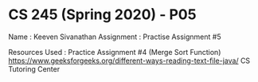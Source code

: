 # CS 245 (Spring 2020) - P05

Name : Keeven Sivanathan
Assignment : Practise Assignment #5 

Resources Used : Practice Assignment #4 (Merge Sort Function)
			   https://www.geeksforgeeks.org/different-ways-reading-text-file-java/
			   CS Tutoring Center


